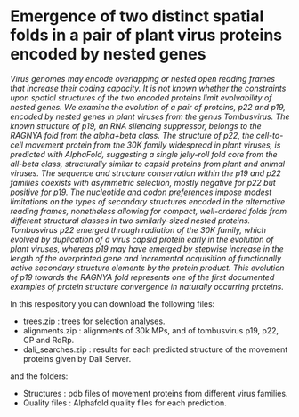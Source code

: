 # Emergence of two distinct spatial folds in a pair of plant virus proteins encoded by nested genes

_Virus genomes may encode overlapping or nested open reading frames that increase their coding capacity. It is not known whether the constraints upon spatial structures of the two encoded proteins limit evolvability of nested genes. We examine the evolution of a pair of proteins, p22 and p19, encoded by nested genes in plant viruses from the genus Tombusvirus. The known structure of p19, an RNA silencing suppressor, belongs to the RAGNYA fold from the alpha+beta class. The structure of p22, the cell-to-cell movement protein from the 30K family widespread in plant viruses, is predicted with AlphaFold, suggesting a single jelly-roll fold core from the all-beta class, structurally similar to capsid proteins from plant and animal viruses. The sequence and structure conservation within the p19 and p22 families coexists with asymmetric selection, mostly negative for p22 but positive for p19. The nucleotide and codon preferences impose modest limitations on the types of secondary structures encoded in the alternative reading frames, nonetheless allowing for compact, well-ordered folds from different structural classes in two similarly-sized nested proteins. Tombusvirus p22 emerged through radiation of the 30K family, which evolved by duplication of a virus capsid protein early in the evolution of plant viruses, whereas p19 may have emerged by stepwise increase in the length of the overprinted gene and incremental acquisition of functionally active secondary structure elements by the protein product. This evolution of p19 towards the RAGNYA fold represents one of the first documented examples of protein structure convergence in naturally occurring proteins._

In this respository you can download the following files:

- trees.zip : trees for selection analyses.
- alignments.zip : alignments of 30k MPs, and of tombusvirus p19, p22, CP and RdRp.
- dali_searches.zip : results for each predicted structure of the movement proteins given by Dali Server.

and the folders:

- Structures : pdb files of movement proteins from different virus families.
- Quality files : Alphafold quality files for each prediction.
